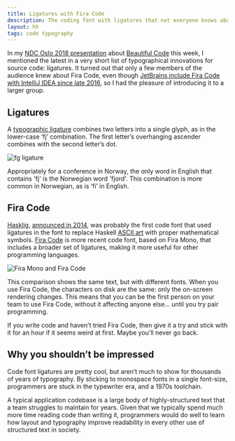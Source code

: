 ```yaml
---
title: Ligatures with Fira Code
description: The coding font with ligatures that not everyone knows about 
layout: hh
tags: code typography
---
```


In my [NDC Oslo 2018 presentation](https://ndcoslo.com/talk/beautiful-code-typography-and-visual-programming/) about [  Beautiful Code](../presentations/beautiful-code) this week, I mentioned the latest in a very short list of typographical innovations for source code: ligatures.
It turned out that only a few members of the audience knew about Fira Code, even though [JetBrains include Fira Code with IntelliJ IDEA since late 2016](https://blog.jetbrains.com/idea/2016/09/intellij-idea-2016-3-eap-sf-fira-code-and-debugger-improvements/), so I had the pleasure of introducing it to a larger group.

## Ligatures

A [typographic ligature](https://en.wikipedia.org/wiki/Typographic_ligature) combines two letters into a single glyph, as in the lower-case ‘fj’ combination. The first letter’s overhanging ascender combines with the second letter’s dot.

![fg ligature](fj-ligature.svg)

Appropriately for a conference in Norway, the only word in English that contains 'fj' is the Norwegian word 'fjord'.
This combination is more common in Norwegian, as is ‘fi’ in English.

## Fira Code

[Hasklig](https://github.com/i-tu/Hasklig/), [announced in 2014](https://groups.google.com/d/msg/leksah/umRp7MnmPto/UY2UA1gOsSYJ), was probably the first code font that used ligatures in the font to replace Haskell [ASCII art](https://en.wikipedia.org/wiki/ASCII_art) with proper mathematical symbols.
[Fira Code](https://github.com/tonsky/FiraCode) is more recent code font, based on Fira Mono, that includes a broader set of ligatures, making it more useful for other programming languages.

![Fira Mono and Fira Code](fira-code.svg)

This comparison shows the same text, but with different fonts.
When you use Fira Code, the characters on disk are the same: only the on-screen rendering changes.
This means that you can be the first person on your team to use Fira Code, without it affecting anyone else… until you try pair programming.

If you write code and haven’t tried Fira Code, then give it a try and stick with it for an hour if it seems weird at first.
Maybe you’ll never go back.

## Why you shouldn’t be impressed

Code font ligatures are pretty cool, but aren’t much to show for thousands of years of typography.
By sticking to monospace fonts in a single font-size, programmers are stuck in the typewriter era, and a 1970s toolchain.

A typical application codebase is a large body of highly-structured text that a team struggles to maintain for years.
Given that we typically spend much more time reading code than writing it, programmers would do well to learn how layout and typography improve readability in every other use of structured text in society.
